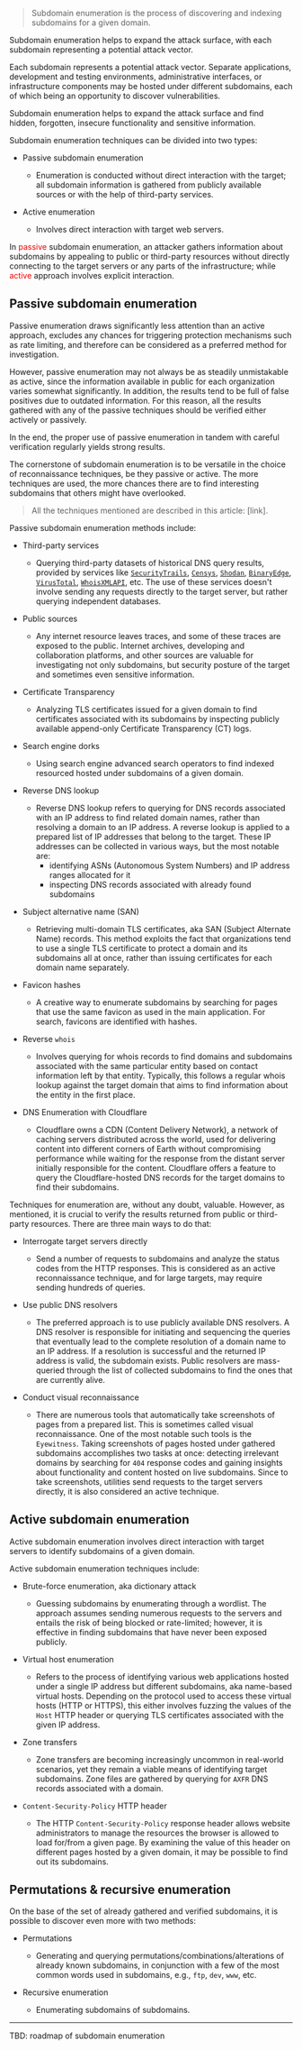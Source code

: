 >Subdomain enumeration is the process of discovering and indexing subdomains for a given domain.

Subdomain enumeration helps to expand the attack surface, with each subdomain representing a potential attack vector.

Each subdomain represents a potential attack vector. Separate applications, development and testing environments, administrative interfaces, or infrastructure components may be hosted under different subdomains, each of which being an opportunity to discover vulnerabilities.

Subdomain enumeration helps to expand the attack surface and find hidden, forgotten, insecure functionality and sensitive information.

Subdomain enumeration techniques can be divided into two types:

- Passive subdomain enumeration
    - Enumeration is conducted without direct interaction with the target; all subdomain information is gathered from publicly available sources or with the help of third-party services.

- Active enumeration
    - Involves direct interaction with target web servers.

In <span style="color:#f00000">passive</span> subdomain enumeration, an attacker gathers information about subdomains by appealing to public or third-party resources without directly connecting to the target servers or any parts of the infrastructure; while <span style="color:#f00000">active</span> approach involves explicit interaction.
## Passive subdomain enumeration

Passive enumeration draws significantly less attention than an active approach, excludes any chances for triggering protection mechanisms such as rate limiting, and therefore can be considered as a preferred method for investigation.

However, passive enumeration may not always be as steadily unmistakable as active, since the information available in public for each organization varies somewhat significantly. In addition, the results tend to be full of false positives due to outdated information. For this reason, all the results gathered with any of the passive techniques should be verified either actively or passively.

In the end, the proper use of passive enumeration in tandem with careful verification regularly yields strong results.

The cornerstone of subdomain enumeration is to be versatile in the choice of reconnaissance techniques, be they passive or active. The more techniques are used, the more chances there are to find interesting subdomains that others might have overlooked.

>All the techniques mentioned are described in this article: [link].

Passive subdomain enumeration methods include:

- Third-party services
	- Querying third-party datasets of historical DNS query results, provided by services like [`SecurityTrails`](https://securitytrails.com/), [`Censys`](https://censys.io/), [`Shodan`](https://www.shodan.io/), [`BinaryEdge`](https://www.binaryedge.io/), [`VirusTotal`](https://www.virustotal.com/gui/), [`WhoisXMLAPI`](https://main.whoisxmlapi.com/), etc. The use of these services doesn't involve sending any requests directly to the target server, but rather querying independent databases.

- Public sources
	- Any internet resource leaves traces, and some of these traces are exposed to the public. Internet archives, developing and collaboration platforms, and other sources are valuable for investigating not only subdomains, but security posture of the target and sometimes even sensitive information.

- Certificate Transparency
	- Analyzing TLS certificates issued for a given domain to find certificates associated with its subdomains by inspecting publicly available append-only Certificate Transparency (CT) logs.

- Search engine dorks
	- Using search engine advanced search operators to find indexed resourced hosted under subdomains of a given domain.

- Reverse DNS lookup
	- Reverse DNS lookup refers to querying for DNS records associated with an IP address to find related domain names, rather than resolving a domain to an IP address. A reverse lookup is applied to a prepared list of IP addresses that belong to the target. These IP addresses can be collected in various ways, but the most notable are:
	    - identifying ASNs (Autonomous System Numbers) and IP address ranges allocated for it
	    - inspecting DNS records associated with already found subdomains

- Subject alternative name (SAN)
	- Retrieving multi-domain TLS certificates, aka SAN (Subject Alternate Name) records. This method exploits the fact that organizations tend to use a single TLS certificate to protect a domain and its subdomains all at once, rather than issuing certificates for each domain name separately. 

- Favicon hashes
	- A creative way to enumerate subdomains by searching for pages that use the same favicon as used in the main application. For search, favicons are identified with hashes.

- Reverse `whois`
	- Involves querying for whois records to find domains and subdomains associated with the same particular entity based on contact information left by that entity. Typically, this follows a regular whois lookup against the target domain that aims to find information about the entity in the first place.

- DNS Enumeration with Cloudflare
	- Cloudflare owns a CDN (Content Delivery Network), a network of caching servers distributed across the world, used for delivering content into different corners of Earth without compromising performance while waiting for the response from the distant server initially responsible for the content. Cloudflare offers a feature to query the Cloudflare-hosted DNS records for the target domains to find their subdomains.

Techniques for enumeration are, without any doubt, valuable. However, as mentioned, it is crucial to verify the results returned from public or third-party resources. There are three main ways to do that:

- Interrogate target servers directly
	- Send a number of requests to subdomains and analyze the status codes from the HTTP responses. This is considered as an active reconnaissance technique, and for large targets, may require sending hundreds of queries.

- Use public DNS resolvers
	- The preferred approach is to use publicly available DNS resolvers. A DNS resolver is responsible for initiating and sequencing the queries that eventually lead to the complete resolution of a domain name to an IP address. If a resolution is successful and the returned IP address is valid, the subdomain exists. Public resolvers are mass-queried through the list of collected subdomains to find the ones that are currently alive.

- Conduct visual reconnaissance 
	- There are numerous tools that automatically take screenshots of pages from a prepared list. This is sometimes called visual reconnaissance. One of the most notable such tools is the `Eyewitness`. Taking screenshots of pages hosted under gathered subdomains accomplishes two tasks at once: detecting irrelevant domains by searching for `404` response codes and gaining insights about functionality and content hosted on live subdomains. Since to take screenshots, utilities send requests to the target servers directly, it is also considered an active technique.

## Active subdomain enumeration

Active subdomain enumeration involves direct interaction with target servers to identify subdomains of a given domain.

Active subdomain enumeration techniques include:

- Brute-force enumeration, aka dictionary attack
	- Guessing subdomains by enumerating through a wordlist. The approach assumes sending numerous requests to the servers and entails the risk of being blocked or rate-limited; however, it is effective in finding subdomains that have never been exposed publicly.

- Virtual host enumeration
	- Refers to the process of identifying various web applications hosted under a single IP address but different subdomains, aka name-based virtual hosts. Depending on the protocol used to access these virtual hosts (HTTP or HTTPS), this either involves fuzzing the values of the `Host` HTTP header or querying TLS certificates associated with the given IP address.

- Zone transfers
	- Zone transfers are becoming increasingly uncommon in real-world scenarios, yet they remain a viable means of identifying target subdomains. Zone files are gathered by querying for `AXFR` DNS records associated with a domain.

- `Content-Security-Policy` HTTP header
	- The HTTP `Content-Security-Policy` response header allows website administrators to manage the resources the browser is allowed to load for/from a given page. By examining the value of this header on different pages hosted by a given domain, it may be possible to find out its subdomains.

## Permutations & recursive enumeration

On the base of the set of already gathered and verified subdomains, it is possible to discover even more with two methods:

- Permutations
	- Generating and querying permutations/combinations/alterations of already known subdomains, in conjunction with a few of the most common words used in subdomains, e.g., `ftp`, `dev`, `www`, etc.

- Recursive enumeration
	- Enumerating subdomains of subdomains. 

- - - 
TBD: roadmap of subdomain enumeration
